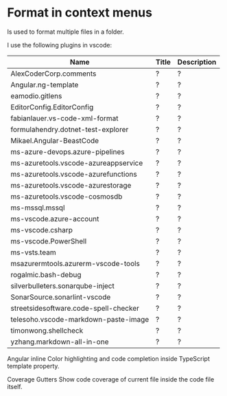 # Format in context menus

Is used to format multiple files in a folder.

I use the following plugins in vscode:

| Name                                  | Title | Description |
| ------------------------------------- | ----- | ----------- |
| AlexCoderCorp.comments                | ?     | ?           |
| Angular.ng-template                   | ?     | ?           |
| eamodio.gitlens                       | ?     | ?           |
| EditorConfig.EditorConfig             | ?     | ?           |
| fabianlauer.vs-code-xml-format        | ?     | ?           |
| formulahendry.dotnet-test-explorer    | ?     | ?           |
| Mikael.Angular-BeastCode              | ?     | ?           |
| ms-azure-devops.azure-pipelines       | ?     | ?           |
| ms-azuretools.vscode-azureappservice  | ?     | ?           |
| ms-azuretools.vscode-azurefunctions   | ?     | ?           |
| ms-azuretools.vscode-azurestorage     | ?     | ?           |
| ms-azuretools.vscode-cosmosdb         | ?     | ?           |
| ms-mssql.mssql                        | ?     | ?           |
| ms-vscode.azure-account               | ?     | ?           |
| ms-vscode.csharp                      | ?     | ?           |
| ms-vscode.PowerShell                  | ?     | ?           |
| ms-vsts.team                          | ?     | ?           |
| msazurermtools.azurerm-vscode-tools   | ?     | ?           |
| rogalmic.bash-debug                   | ?     | ?           |
| silverbulleters.sonarqube-inject      | ?     | ?           |
| SonarSource.sonarlint-vscode          | ?     | ?           |
| streetsidesoftware.code-spell-checker | ?     | ?           |
| telesoho.vscode-markdown-paste-image  | ?     | ?           |
| timonwong.shellcheck                  | ?     | ?           |
| yzhang.markdown-all-in-one            | ?     | ?           |

Angular inline
Color highlighting and code completion inside TypeScript template property.

Coverage Gutters
Show code coverage of current file inside the code file itself.
